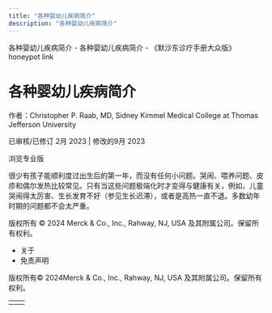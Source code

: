 ```yaml
---
title: "各种婴幼儿疾病简介"
description: "各种婴幼儿疾病简介"
---
```


﻿各种婴幼儿疾病简介 \- 各种婴幼儿疾病简介 \- 《默沙东诊疗手册大众版》 honeypot link

# 各种婴幼儿疾病简介

作者：Christopher P. Raab, MD, Sidney Kimmel Medical College at Thomas Jefferson
University

已审核/已修订 2月 2023 \| 修改的9月 2023

浏览专业版

很少有孩子能顺利度过出生后的第一年，而没有任何小问题。哭闹、喂养问题、皮疹和偶尔发热比较常见。只有当这些问题极端化时才变得与健康有关，例如，儿童哭闹得太厉害、生长发育不好（参见生长迟滞），或者是高热一直不退。多数幼年时期的问题都不会太严重。



版权所有 © 2024
Merck & Co., Inc., Rahway, NJ, USA 及其附属公司。保留所有权利。

- 关于
- 免责声明

版权所有© 2024Merck & Co., Inc., Rahway, NJ, USA 及其附属公司。保留所有权利。

|     |     |
| --- | --- |
|  |  |